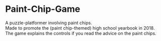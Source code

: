 # Paint-Chip-Game
A puzzle-platformer involving paint chips.
<br>Made to promote the (paint chip-themed) high school yearbook in 2018. The game explains the controls if you read the advice on the paint chips.
